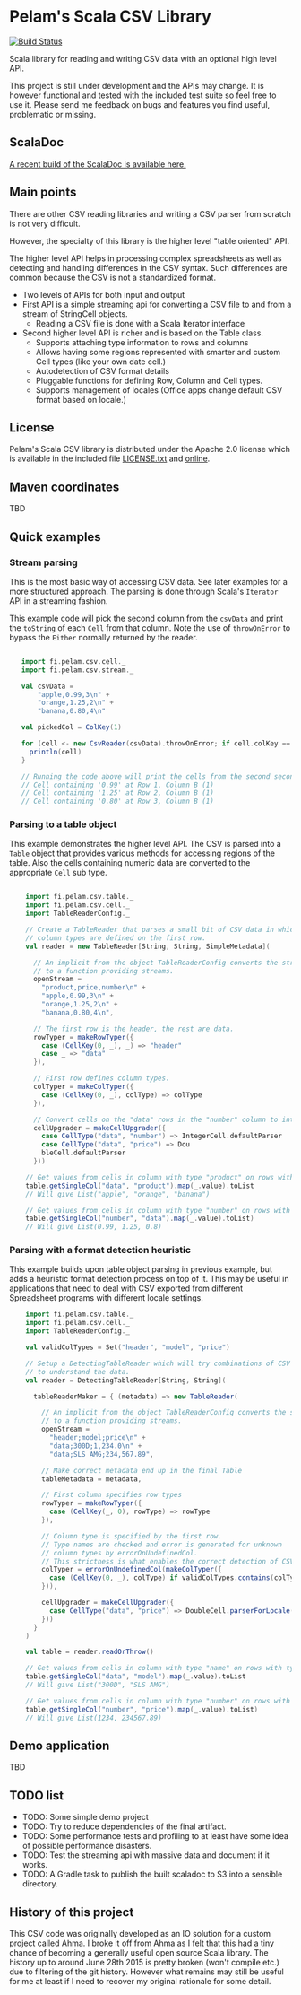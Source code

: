# Pelam's Scala CSV Library

[![Build Status](https://travis-ci.org/pelamfi/pelam-scala-csv.svg?branch=master)](https://travis-ci.org/pelamfi/pelam-scala-csv)

Scala library for reading and writing CSV data with an optional high level
API.

This project is still under development and the APIs may change. It
is however functional and tested with the included test suite so feel free
to use it. Please send me feedback on bugs and features you find useful,
problematic or missing.

## ScalaDoc

[A recent build of the ScalaDoc is available here.](https://pelam-scala-csv-doc.s3.amazonaws.com/pelamfi/pelam-scala-csv/31/31.1/home/travis/build/pelamfi/pelam-scala-csv/build/docs/scaladoc/index.html#fi.pelam.csv.package)

## Main points

There are other CSV reading libraries and writing a CSV parser from scratch is not 
very difficult.

However, the specialty of this library is the higher level "table oriented" API.

The higher level API helps in processing complex spreadsheets as well as detecting and handling
differences in the CSV syntax. Such differences are common because the CSV is not a
standardized format.

  * Two levels of APIs for both input and output
  * First API is a simple streaming api for converting a CSV file to and from a stream of StringCell objects.
    * Reading a CSV file is done with a Scala Iterator interface
  * Second higher level API is richer and is based on the Table class.
    * Supports attaching type information to rows and columns
    * Allows having some regions represented with smarter and custom Cell types 
      (like your own date cell.)
    * Autodetection of CSV format details
    * Pluggable functions for defining Row, Column and Cell types.
    * Supports management of locales (Office apps change default CSV
      format based on locale.)


## License

Pelam's Scala CSV library is distributed under the 
Apache 2.0 license which is available in the included file [LICENSE.txt](LICENSE.txt)
and [online](http://www.apache.org/licenses/LICENSE-2.0).


## Maven coordinates

TBD

## Quick examples

### Stream parsing

This is the most basic way of accessing CSV data. See later examples for a more 
structured approach. The parsing is done through Scala's `Iterator` API in a streaming fashion.

This example code will pick the second column from the `csvData` and print the `toString`
of each `Cell` from that column. Note the use of `throwOnError` to bypass the `Either`
normally returned by the reader.
 
```scala

   import fi.pelam.csv.cell._
   import fi.pelam.csv.stream._

   val csvData =
       "apple,0.99,3\n" +
       "orange,1.25,2\n" +
       "banana,0.80,4\n"

   val pickedCol = ColKey(1)

   for (cell <- new CsvReader(csvData).throwOnError; if cell.colKey == pickedCol) {
     println(cell)
   }

   // Running the code above will print the cells from the second second column:
   // Cell containing '0.99' at Row 1, Column B (1)
   // Cell containing '1.25' at Row 2, Column B (1)
   // Cell containing '0.80' at Row 3, Column B (1)
```

### Parsing to a table object

This example demonstrates the higher level API. The CSV is parsed into a 
`Table` object that provides various methods for accessing regions of 
the table. Also the cells containing numeric data are converted to the
appropriate `Cell` sub type.

```scala

    import fi.pelam.csv.table._
    import fi.pelam.csv.cell._
    import TableReaderConfig._

    // Create a TableReader that parses a small bit of CSV data in which the
    // column types are defined on the first row.
    val reader = new TableReader[String, String, SimpleMetadata](

      // An implicit from the object TableReaderConfig converts the string
      // to a function providing streams.
      openStream =
        "product,price,number\n" +
        "apple,0.99,3\n" +
        "orange,1.25,2\n" +
        "banana,0.80,4\n",

      // The first row is the header, the rest are data.
      rowTyper = makeRowTyper({
        case (CellKey(0, _), _) => "header"
        case _ => "data"
      }),

      // First row defines column types.
      colTyper = makeColTyper({
        case (CellKey(0, _), colType) => colType
      }),

      // Convert cells on the "data" rows in the "number" column to integer cells.
      cellUpgrader = makeCellUpgrader({
        case CellType("data", "number") => IntegerCell.defaultParser
        case CellType("data", "price") => Dou
        bleCell.defaultParser
      }))

    // Get values from cells in column with type "product" on rows with type "data."
    table.getSingleCol("data", "product").map(_.value).toList
    // Will give List("apple", "orange", "banana")

    // Get values from cells in column with type "number" on rows with type "data."
    table.getSingleCol("number", "data").map(_.value).toList)
    // Will give List(0.99, 1.25, 0.8)

```

### Parsing with a format detection heuristic

This example builds upon table object parsing in previous example, but adds a 
heuristic format detection process on top of it. This may be useful in applications 
that need to deal with CSV exported from different Spreadsheet programs with 
different locale settings.

```scala
    import fi.pelam.csv.table._
    import fi.pelam.csv.cell._
    import TableReaderConfig._

    val validColTypes = Set("header", "model", "price")

    // Setup a DetectingTableReader which will try combinations of CSV formatting types
    // to understand the data.
    val reader = DetectingTableReader[String, String](

      tableReaderMaker = { (metadata) => new TableReader(

        // An implicit from the object TableReaderConfig converts the string
        // to a function providing streams.
        openStream =
          "header;model;price\n" +
          "data;300D;1,234.0\n" +
          "data;SLS AMG;234,567.89",

        // Make correct metadata end up in the final Table
        tableMetadata = metadata,

        // First column specifies row types
        rowTyper = makeRowTyper({
          case (CellKey(_, 0), rowType) => rowType
        }),

        // Column type is specified by the first row.
        // Type names are checked and error is generated for unknown
        // column types by errorOnUndefinedCol.
        // This strictness is what enables the correct detection of CSV format.
        colTyper = errorOnUndefinedCol(makeColTyper({
          case (CellKey(0, _), colType) if validColTypes.contains(colType) => colType
        })),

        cellUpgrader = makeCellUpgrader({
          case CellType("data", "price") => DoubleCell.parserForLocale(metadata.dataLocale)
        }))
      }
    )

    val table = reader.readOrThrow()

    // Get values from cells in column with type "name" on rows with type "data."
    table.getSingleCol("data", "model").map(_.value).toList
    // Will give List("300D", "SLS AMG")

    // Get values from cells in column with type "number" on rows with type "data."
    table.getSingleCol("number", "price").map(_.value).toList)
    // Will give List(1234, 234567.89)
```

## Demo application

TBD

## TODO list

  * TODO: Some simple demo project
  * TODO: Try to reduce dependencies of the final artifact.
  * TODO: Some performance tests and profiling to at least have some idea of possible performance disasters.
  * TODO: Test the streaming api with massive data and document if it works.
  * TODO: A Gradle task to publish the built scaladoc to S3 into a sensible directory.

## History of this project

This CSV code was originally developed as an IO solution for a custom project called Ahma.
I broke it off from Ahma as I felt that this had a tiny chance of becoming a generally useful
open source Scala library. The history up to around June 28th 2015 is pretty broken (won't compile etc.) due
to filtering of the git history. However what remains may still be useful for me at least if I need
to recover my original rationale for some detail.


